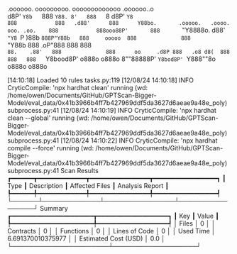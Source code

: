 

  .oooooo.    ooooooooo.   ooooooooooooo  .oooooo..o                                 
 d8P'  `Y8b   `888   `Y88. 8'   888   `8 d8P'    `Y8                                 
888            888   .d88'      888      Y88bo.       .ooooo.   .oooo.   ooo. .oo.   
888            888ooo88P'       888       `"Y8888o.  d88' `"Y8 `P  )88b  `888P"Y88b  
888     ooooo  888              888           `"Y88b 888        .oP"888   888   888  
`88.    .88'   888              888      oo     .d8P 888   .o8 d8(  888   888   888  
 `Y8bood8P'   o888o            o888o     8""88888P'  `Y8bod8P' `Y888""8o o888o o888o                                                        


                                                                   

[14:10:18] Loaded 10 rules                                                                                                                                                                                                                  tasks.py:119
[12/08/24 14:10:18] INFO     CryticCompile: 'npx hardhat clean' running (wd: /home/owen/Documents/GitHub/GPTScan-Bigger-Model/eval_data/0x41b3966b4ff7b427969ddf5da3627d6aeae9a48e_poly)                                                subprocess.py:41
[12/08/24 14:10:19] INFO     CryticCompile: 'npx hardhat clean --global' running (wd: /home/owen/Documents/GitHub/GPTScan-Bigger-Model/eval_data/0x41b3966b4ff7b427969ddf5da3627d6aeae9a48e_poly)                                       subprocess.py:41
[12/08/24 14:10:22] INFO     CryticCompile: 'npx hardhat compile --force' running (wd: /home/owen/Documents/GitHub/GPTScan-Bigger-Model/eval_data/0x41b3966b4ff7b427969ddf5da3627d6aeae9a48e_poly)                                      subprocess.py:41
                      Scan Results                       
┏━━━━━━┳━━━━━━━━━━━━━┳━━━━━━━━━━━━━━━━┳━━━━━━━━━━━━━━━━━┓
┃ Type ┃ Description ┃ Affected Files ┃ Analysis Report ┃
┡━━━━━━╇━━━━━━━━━━━━━╇━━━━━━━━━━━━━━━━╇━━━━━━━━━━━━━━━━━┩
└──────┴─────────────┴────────────────┴─────────────────┘
                  Summary                   
┏━━━━━━━━━━━━━━━━━━━━━━┳━━━━━━━━━━━━━━━━━━━┓
┃ Key                  ┃ Value             ┃
┡━━━━━━━━━━━━━━━━━━━━━━╇━━━━━━━━━━━━━━━━━━━┩
│ Files                │ 0                 │
│ Contracts            │ 0                 │
│ Functions            │ 0                 │
│ Lines of Code        │ 0                 │
│ Used Time            │ 6.691370010375977 │
│ Estimated Cost (USD) │ 0.0               │
└──────────────────────┴───────────────────┘
